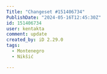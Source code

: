 ```yaml
---
Title: "Changeset #151406734"
PublishDate: "2024-05-16T12:45:30Z"
id: 151406734
user: kentakta
comment: update
created_by: iD 2.29.0
tags:
  - Montenegro
  - Nikšić

---
```

